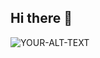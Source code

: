 ## Hi there 👋
<picture>
 <source media="(prefers-color-scheme: dark)" srcset="(https://pixabay.com/illustrations/lightning-bolt-lightning-bolt-mp-1203953/)">
 <source media="(prefers-color-scheme: light)" srcset="(https://pixabay.com/vectors/bolt-lightning-flash-strike-yellow-306936/)">
 <img alt="YOUR-ALT-TEXT" src="(https://pixabay.com/vectors/thunderbolt-lightning-cloud-thunder-29135/)">
</picture>


<!--
**petrosmestousis/petrosmestousis** is a ✨ _special_ ✨ repository because its `README.md` (this file) appears on your GitHub profile.

Here are some ideas to get you started:

- 🔭 I’m currently working on ...
- 🌱 I’m currently learning ...
- 👯 I’m looking to collaborate on ...
- 🤔 I’m looking for help with ...
- 💬 Ask me about ...
- 📫 How to reach me: ...
- 😄 Pronouns: ...
- ⚡ Fun fact: ...
-->
